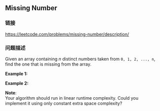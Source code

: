 ## Missing Number  
### 链接  
https://leetcode.com/problems/missing-number/description/  
### 问题描述
Given an array containing *n* distinct numbers taken from `0, 1, 2, ..., n`, find the one that is missing from the array.

**Example 1:**

**Example 2:**

**Note**:<br />
Your algorithm should run in linear runtime complexity. Could you implement it using only constant extra space complexity?
